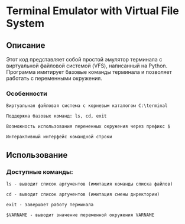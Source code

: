 # Terminal Emulator with Virtual File System #
## Описание ##

Этот код представляет собой простой эмулятор терминала с виртуальной файловой системой (VFS), написанный на Python. Программа имитирует базовые команды терминала и позволяет работать с переменными окружения.
### Особенности ###

    Виртуальная файловая система с корневым каталогом C:\terminal

    Поддержка базовых команд: ls, cd, exit

    Возможность использования переменных окружения через префикс $

    Интерактивный интерфейс командной строки

## Использование ##
### Доступные команды: ###

    ls - выводит список аргументов (имитация команды списка файлов)

    cd - выводит список аргументов (имитация смены директории)

    exit - завершает работу терминала

    $VARNAME - выводит значение переменной окружения VARNAME
